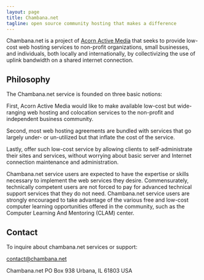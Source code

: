 ```yaml
---
layout: page
title: Chambana.net
tagline: open source community hosting that makes a difference
---
```


Chambana.net is a project of <a href="http://www.acornactivemedia.com/">Acorn Active Media</a> that seeks to provide low-cost web hosting services to non-profit organizations, small businesses, and individuals, both locally and internationally, by collectivizing the use of uplink bandwidth on a shared internet connection.

## Philosophy

The Chambana.net service is founded on three basic notions:

First, Acorn Active Media would like to make available low-cost but wide-ranging web hosting and colocation services to the non-profit and independent business community.

Second, most web hosting agreements are bundled with services that go largely under- or un-utilized but that inflate the cost of the service. 

Lastly, offer such low-cost service by allowing clients to self-administrate their sites and services, without worrying about basic server and Internet connection maintenance and administration.

Chambana.net service users are expected to have the expertise or skills necessary to implement the web services they desire. Commensurately, technically competent users are not forced to pay for advanced technical support services that they do not need. Chambana.net service users are strongly encouraged to take advantage of the various free and low-cost computer learning opportunities offered in the community, such as the Computer Learning And Mentoring (CLAM) center.

## Contact

To inquire about chambana.net services or support: 

contact@chambana.net

Chambana.net
PO Box 938
Urbana, IL 61803
USA
